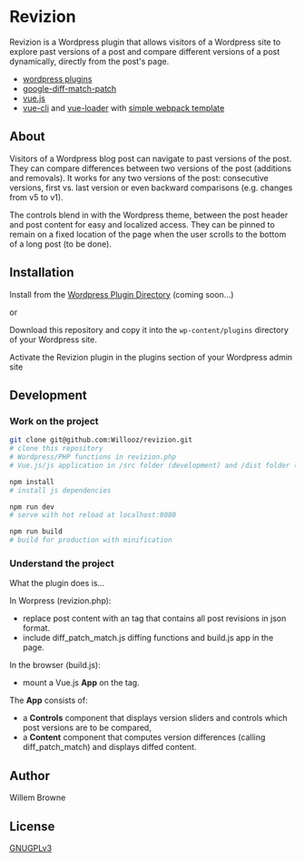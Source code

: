 # Revizion

Revizion is a Wordpress plugin that allows visitors of a Wordpress site to explore past versions of a post and compare different versions of a post dynamically, directly from the post's page.

- [wordpress plugins](https://wordpress.org/plugins/about/)
- [google-diff-match-patch](https://code.google.com/p/google-diff-match-patch/)
- [vue.js](http://vuejs.org/)
- [vue-cli](https://github.com/vuejs/vue-cli) and [vue-loader](http://vue-loader.vuejs.org/en/index.html) with [simple webpack template](https://github.com/vuejs-templates/webpack-simple)

## About

Visitors of a Wordpress blog post can navigate to past versions of the post. They can compare differences between two versions of the post (additions and removals). It works for any two versions of the post: consecutive versions, first vs. last version or even backward comparisons (e.g. changes from v5 to v1).

The controls blend in with the Wordpress theme, between the post header and post content for easy and localized access. They can be pinned to remain on a fixed location of the page when the user scrolls to the bottom of a long post (to be done).

## Installation

Install from the [Wordpress Plugin Directory](https://wordpress.org/plugins/) (coming soon...)

or

Download this repository and copy it into the ```wp-content/plugins``` directory of your Wordpress site.

Activate the Revizion plugin in the plugins section of your Wordpress admin site

## Development

### Work on the project

``` bash
git clone git@github.com:Willooz/revizion.git
# clone this repository
# Wordpress/PHP functions in revizion.php
# Vue.js/js application in /src folder (development) and /dist folder (deployment)

npm install
# install js dependencies

npm run dev
# serve with hot reload at localhost:8080

npm run build
# build for production with minification
```

### Understand the project

What the plugin does is...

In Worpress (revizion.php):
- replace post content with an <app> tag that contains all post revisions in json format.
- include diff_patch_match.js diffing functions and build.js app in the page.

In the browser (build.js):
- mount a Vue.js **App** on the <app> tag.

The **App** consists of:
- a **Controls** component that displays version sliders and controls which post versions are to be compared,
- a **Content** component that computes version differences (calling diff_patch_match) and displays diffed content.

## Author

Willem Browne

## License

[GNUGPLv3](http://www.gnu.org/licenses/gpl.html)
